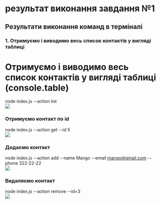 # результат виконання завдання №1
## Результати виконання команд в терміналі 
### 1. Отримуємо і виводимо весь список контактів у вигляді таблиці

# Отримуємо і виводимо весь список контактів у вигляді таблиці (console.table)
node index.js --action list
<br/>
<img src="https://api.monosnap.com/file/download?id=mahZgS4RglF19XNkFmErUPqIpmFT0g"/>
<br/>
### Отримуємо контакт по id
node index.js --action get --id 5
<br/>
<img src="https://monosnap.com/file/hLccIcHvVcOqztSsgufrJMJQWTkTL8"/>
<br/>
### Додаємо контакт
node index.js --action add --name Mango --email mango@gmail.com --phone 322-22-22
<br/>
<img src="https://monosnap.com/file/tHItLJJp1oEQJzBnAvII2aq6ZKevSE"/>
<br/>
### Видаляємо контакт
node index.js --action remove --id=3
<br/>
<img src="https://monosnap.com/file/4KgGgFqIHvVZsg7wSPMYxonx6kQkRb"/>
 
